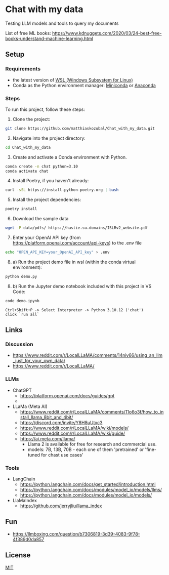 # Chat with my data
Testing LLM models and tools to query my documents

List of free ML books: https://www.kdnuggets.com/2020/03/24-best-free-books-understand-machine-learning.html


## Setup
### Requirements
- the latest version of [WSL (Windows Subsystem for Linux)](https://docs.microsoft.com/en-us/windows/wsl/install-win10)
- Conda as the Python environment manager: [Miniconda](https://docs.conda.io/en/latest/miniconda.html) or [Anaconda](https://www.anaconda.com/products/distribution)

### Steps
To run this project, follow these steps:
1. Clone the project:
  ```bash
  git clone https://github.com/matthiaskozubal/Chat_with_my_data.git
  ```
2. Navigate into the project directory:
  ```bash
  cd Chat_with_my_data
  ```
3. Create and activate a Conda environment with Python. 
  ```bash
  conda create -n chat python=3.10
  conda activate chat
  ```
4. Install Poetry, if you haven't already:
  ```bash
  curl -sSL https://install.python-poetry.org | bash
  ```
5. Install the project dependencies:
  ```bash
  poetry install
  ```
  <!-- poetry config virtualenvs.create True -->
  <!-- poetry env use python3.10 -->

6. Download the sample data
  ```bash
  wget -P data/pdfs/ https://hastie.su.domains/ISLRv2_website.pdf
  ```
7. Enter your OpenAI API key (from https://platform.openai.com/account/api-keys) to the .env file
  ```bash
  echo "OPEN_API_KEY=your_OpenAI_API_key" > .env
  ```
8. a) Run the project demo file in wsl (within the conda virtual environment):
  ```bash
  python demo.py
  ```
8. b) Run the Jupyter demo notebook included with this project in VS Code:
  ```bash
  code demo.ipynb
  ```
  ```
  Ctrl+Shift+P -> Select Interpreter -> Python 3.10.12 ('chat')
  click `run all`    
  ```


## Links
### Discussion
- https://www.reddit.com/r/LocalLLaMA/comments/14niv66/using_an_llm_just_for_your_own_data/
- https://www.reddit.com/r/LocalLLaMA/

### LLMs
- ChatGPT
  - https://platform.openai.com/docs/guides/gpt
  - 
- LLaMa (Meta AI)
  - https://www.reddit.com/r/LocalLLaMA/comments/11o6o3f/how_to_install_llama_8bit_and_4bit/
  - https://discord.com/invite/Y8H8uUtxc3
  - https://www.reddit.com/r/LocalLLaMA/wiki/models/
  - https://www.reddit.com/r/LocalLLaMA/wiki/guide/
  - https://ai.meta.com/llama/
    - Llama 2 is available for free for research and commercial use.
    - models: 7B, 13B, 70B - each one of them 'pretrained' or 'fine-tuned for chast use cases'


### Tools
- LangChain
  - https://python.langchain.com/docs/get_started/introduction.html
  - https://python.langchain.com/docs/modules/model_io/models/llms/
  - https://python.langchain.com/docs/modules/model_io/models/
- LlaMaIndex
  - https://github.com/jerryjliu/llama_index



## Fun
- https://llmboxing.com/question/b7306819-3d39-4083-9f78-4f389d0da857


## License
[MIT](https://choosealicense.com/licenses/mit/)


<!-- ## Problems
### Python version when using conda
1. Check the available Python version:
  ```bash
  pyenv versions
  ```
2. Use the compatible Python version
  ```bash
  poetry env use 3.10
  ``` -->
